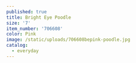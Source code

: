 ```yaml
---
published: true
title: Bright Eye Poodle
size: '7'
item_number: '706608'
color: Pink
image: /static/uploads/706608bepink-poodle.jpg
catalog:
  - everyday
---
```



